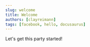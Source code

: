 ```yaml
---
slug: welcome
title: Welcome
authors: [clayreimann]
tags: [facebook, hello, docusaurus]
---
```


Let's get this party started!
